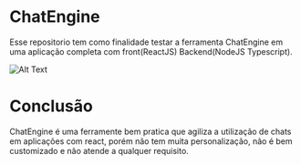 # ChatEngine
Esse repositorio tem como finalidade testar a ferramenta ChatEngine em uma aplicação completa com front(ReactJS) Backend(NodeJS Typescript).

![Alt Text](relative/public/ChatEngine.gif)

# Conclusão
ChatEngine é uma ferramente bem pratica que agiliza a utilização de chats em aplicações com react, porém não tem muita personalização, não é bem customizado e não atende a qualquer
requisito.
